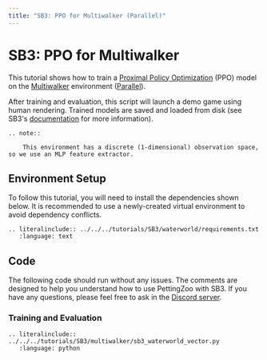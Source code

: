 ```yaml
---
title: "SB3: PPO for Multiwalker (Parallel)"
---
```


# SB3: PPO for Multiwalker

This tutorial shows how to train a [Proximal Policy Optimization](https://stable-baselines3.readthedocs.io/en/master/modules/ppo.html) (PPO) model on the [Multiwalker](https://pettingzoo.farama.org/environments/sisl/multiwalker/) environment ([Parallel](https://pettingzoo.farama.org/api/parallel/)).

After training and evaluation, this script will launch a demo game using human rendering. Trained models are saved and loaded from disk (see SB3's [documentation](https://stable-baselines3.readthedocs.io/en/master/guide/save_format.html) for more information).

```{eval-rst}
.. note::

    This environment has a discrete (1-dimensional) observation space, so we use an MLP feature extractor.
```


## Environment Setup
To follow this tutorial, you will need to install the dependencies shown below. It is recommended to use a newly-created virtual environment to avoid dependency conflicts.
```{eval-rst}
.. literalinclude:: ../../../tutorials/SB3/waterworld/requirements.txt
   :language: text
```

## Code
The following code should run without any issues. The comments are designed to help you understand how to use PettingZoo with SB3. If you have any questions, please feel free to ask in the [Discord server](https://discord.gg/nhvKkYa6qX).

### Training and Evaluation

```{eval-rst}
.. literalinclude:: ../../../tutorials/SB3/multiwalker/sb3_waterworld_vector.py
   :language: python
```
